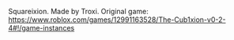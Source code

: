 Squareixion.
Made by Troxi. Original game: https://www.roblox.com/games/12991163528/The-Cub1xion-v0-2-4#!/game-instances
